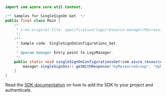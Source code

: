 ```java
import com.azure.core.util.Context;

/** Samples for SingleSignOn Get. */
public final class Main {
    /*
     * x-ms-original-file: specification/logz/resource-manager/Microsoft.Logz/stable/2020-10-01/examples/SingleSignOnConfigurations_Get.json
     */
    /**
     * Sample code: SingleSignOnConfigurations_Get.
     *
     * @param manager Entry point to LogzManager.
     */
    public static void singleSignOnConfigurationsGet(com.azure.resourcemanager.logz.LogzManager manager) {
        manager.singleSignOns().getWithResponse("myResourceGroup", "myMonitor", "default", Context.NONE);
    }
}
```

Read the [SDK documentation](https://github.com/Azure/azure-sdk-for-java/blob/azure-resourcemanager-logz_1.0.0-beta.1/sdk/logz/azure-resourcemanager-logz/README.md) on how to add the SDK to your project and authenticate.
